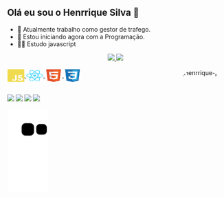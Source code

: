 ## Olá eu sou  o Henrrique Silva 👋



- 💖 Atualmente trabalho como gestor de trafego.
- 🌱 Estou iniciando agora com a Programação.
- 👨‍🎓 Estudo javascript 


<div align="center">
  <a href="https://github.com/Henrrique-Colder">
  <img height="180em" src="https://github-readme-stats.vercel.app/api?username=Henrrique-Colder&show_icons=true&theme=dark&include_all_commits=true&count_private=true"/>
  <img height="180em" src="https://github-readme-stats.vercel.app/api/top-langs/?username=Henrrique-Colder&layout=compact&langs_count=7&theme=dracula"/>
</div>

<div style="display: inline_block"><br>
  <img align="center" alt="Henrrique-Js" height="30" width="40" src="https://raw.githubusercontent.com/devicons/devicon/master/icons/javascript/javascript-plain.svg">
  <img align="center" alt="Henrrique-React" height="30" width="40" src="https://raw.githubusercontent.com/devicons/devicon/master/icons/react/react-original.svg">
  <img align="center" alt="Henrrique-HTML" height="30" width="40" src="https://raw.githubusercontent.com/devicons/devicon/master/icons/html5/html5-original.svg">
  <img align="center" alt="Henrrique-CSS" height="30" width="40" src="https://raw.githubusercontent.com/devicons/devicon/master/icons/css3/css3-original.svg">
  <img align="right" alt="Henrrique-pic" height="150" style="border-radius:50px;" src="https://lh3.googleusercontent.com/18PkCSTIxbr3zFC-u4KFPWjS5rrxGM7ojmWXVK1T8HOh2IMvV8dcF4GXzoW6K695AA373CmHYn-Cp4UlgW038IvNdQNa-cS-nu7Lgi-71CHzco3KH87nqTkF4MzaWSOF9Z05LwclWK5R52-_RMtkFHP079vQzLKQwNwI0eSv7QaDzxuSRVRjWZDR1OFnE_uaLXfXaM6Asekd1h8aQQlY5WADfTPUTJvz6_T7wAyqXzRhJYHx-sRaj9kuO1YDq_xWOdlm96nxDF2nOPUTdTjo9cxf90o8u4JW3gTSIF-07aDpyE1W3hbF-uGJCINgbth8fFeCwxaDtaou8NN09HtfDg5IEtVsZ5gdA6J2b_nvEvknnpd8ObdnkprkQUGidmv2Nlr8y3BoXETRxz2-MlOLB8KI2tq2qIbq0daIdU1C1IH7iGbo27h1Nz8nTWp0J4AgS31RrPSjN_tjAiyfIpTr3X26EwI-uJUDkRCdBKPCzn6wVZ95XkQOUrBcBRH3VUcLaIrlZtbBtwvQyrLCNn9qhhUBxykdkcBbnIppsc23sTsWsOhCDk0fX45ndu6YebQkVJlo8XyL1iYyds6y1xVN9WACij_DS_TtQajbDjns9UPaaqpARa1_huCQ_hRSVPazjg8ZIGmnHm0bm3aGmo3ecBs6rWMHdAA5MDNL8dkmOcEqwowsLPHVjxHPxbdjYNI7GGg_O1zvTM4GeKodauYk7Pe4118uPWGkDxoxJmz1vZFiXr98ja9xT-WrOM7xIlvuj_YJKt4fB-HKFrbrQv70Wlf_yLCkGXFstZp5kLs7H9oWPfJ7uHKIbb0TuNImW18M_ApCR21efSacx1Ov0oxkfGr5VaMoHikYCxrWhalmXeRL1SLB9h046cF4PTdCivb4feBTcW5ixa_lt-_zzZLWK-3iR8zajk1iwYom9O7Fpxu4=w536-h827-no?authuser=0">
</div>

##

<div
  <a href="https://instagram.com/pdro__henrrq.2si
" target="_blank"><img src="https://img.shields.io/badge/-Instagram-%23E4405F?style=for-the-badge&logo=instagram&logoColor=white" target="_blank"></a>
 <a href="https://discord.gg/wagxzStdcR" target="_blank"><img src="https://img.shields.io/badge/Discord-7289DA?style=for-the-badge&logo=discord&logoColor=white" target="_blank"></a> 
  <a href = "mailto:phrrodrigues132@gmail.com"><img src="https://img.shields.io/badge/-Gmail-%23333?style=for-the-badge&logo=gmail&logoColor=white" target="_blank"></a>
  <a href="https://www.linkedin.com/-45875016a" target="_blank"><img src="https://img.shields.io/badge/-LinkedIn-%230077B5?style=for-the-badge&logo=linkedin&logoColor=white" target="_blank"></a> 
 
  ![Snake animation](https://github.com/rafaballerini/rafaballerini/blob/output/github-contribution-grid-snake.svg)
</div
